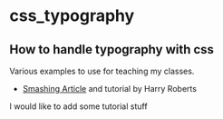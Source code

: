 # css_typography
## How to handle typography with css
Various examples to use for teaching my classes.
- [Smashing Article](smashing_article/) and tutorial by Harry Roberts 

I would like to add some tutorial stuff
